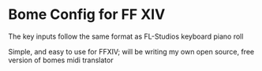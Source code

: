 # Bome Config for FF XIV

The key inputs follow the same format as FL-Studios keyboard piano roll

Simple, and easy to use for FFXIV; will be writing my own open source, free version of bomes midi translator 
